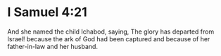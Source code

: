 # I Samuel 4:21

And she named the child Ichabod, saying, The glory has departed from Israel! because the ark of God had been captured and because of her father-in-law and her husband.
